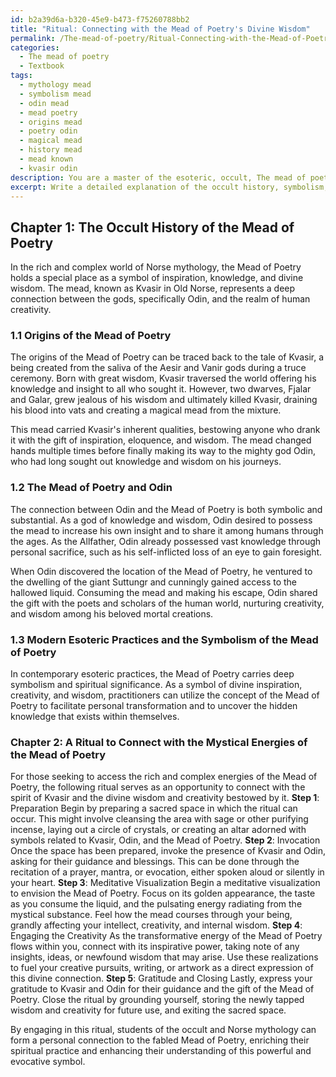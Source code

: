```yaml
---
id: b2a39d6a-b320-45e9-b473-f75260788bb2
title: "Ritual: Connecting with the Mead of Poetry's Divine Wisdom"
permalink: /The-mead-of-poetry/Ritual-Connecting-with-the-Mead-of-Poetrys-Divine-Wisdom/
categories:
  - The mead of poetry
  - Textbook
tags:
  - mythology mead
  - symbolism mead
  - odin mead
  - mead poetry
  - origins mead
  - poetry odin
  - magical mead
  - history mead
  - mead known
  - kvasir odin
description: You are a master of the esoteric, occult, The mead of poetry and education, you have written many textbooks on the subject in ways that provide students with rich and deep understanding of the subject. You are being asked to write textbook-like sections on a topic and you do it with full context, explainability, and reliability in accuracy to the true facts of the topic at hand, in a textbook style that a student would easily be able to learn from, in a rich, engaging, and contextual way. Always include relevant context (such as formulas and history), related concepts, and in a way that someone can gain deep insights from.
excerpt: Write a detailed explanation of the occult history, symbolism, and significance of the Mead of Poetry, including its origins from Norse mythology, its connection to the god Odin, and its potential uses in modern esoteric practices. Additionally, provide a step-by-step guide for a ritual that a student can follow to better understand and connect with the mystical energies of the Mead of Poetry.
---
```

## Chapter 1: The Occult History of the Mead of Poetry

In the rich and complex world of Norse mythology, the Mead of Poetry holds a special place as a symbol of inspiration, knowledge, and divine wisdom. The mead, known as Kvasir in Old Norse, represents a deep connection between the gods, specifically Odin, and the realm of human creativity.

### 1.1 Origins of the Mead of Poetry

The origins of the Mead of Poetry can be traced back to the tale of Kvasir, a being created from the saliva of the Aesir and Vanir gods during a truce ceremony. Born with great wisdom, Kvasir traversed the world offering his knowledge and insight to all who sought it. However, two dwarves, Fjalar and Galar, grew jealous of his wisdom and ultimately killed Kvasir, draining his blood into vats and creating a magical mead from the mixture.

This mead carried Kvasir's inherent qualities, bestowing anyone who drank it with the gift of inspiration, eloquence, and wisdom. The mead changed hands multiple times before finally making its way to the mighty god Odin, who had long sought out knowledge and wisdom on his journeys.

### 1.2 The Mead of Poetry and Odin

The connection between Odin and the Mead of Poetry is both symbolic and substantial. As a god of knowledge and wisdom, Odin desired to possess the mead to increase his own insight and to share it among humans through the ages. As the Allfather, Odin already possessed vast knowledge through personal sacrifice, such as his self-inflicted loss of an eye to gain foresight.

When Odin discovered the location of the Mead of Poetry, he ventured to the dwelling of the giant Suttungr and cunningly gained access to the hallowed liquid. Consuming the mead and making his escape, Odin shared the gift with the poets and scholars of the human world, nurturing creativity, and wisdom among his beloved mortal creations.

### 1.3 Modern Esoteric Practices and the Symbolism of the Mead of Poetry

In contemporary esoteric practices, the Mead of Poetry carries deep symbolism and spiritual significance. As a symbol of divine inspiration, creativity, and wisdom, practitioners can utilize the concept of the Mead of Poetry to facilitate personal transformation and to uncover the hidden knowledge that exists within themselves.

### Chapter 2: A Ritual to Connect with the Mystical Energies of the Mead of Poetry

For those seeking to access the rich and complex energies of the Mead of Poetry, the following ritual serves as an opportunity to connect with the spirit of Kvasir and the divine wisdom and creativity bestowed by it.
**Step 1**: Preparation
Begin by preparing a sacred space in which the ritual can occur. This might involve cleansing the area with sage or other purifying incense, laying out a circle of crystals, or creating an altar adorned with symbols related to Kvasir, Odin, and the Mead of Poetry.
**Step 2**: Invocation
Once the space has been prepared, invoke the presence of Kvasir and Odin, asking for their guidance and blessings. This can be done through the recitation of a prayer, mantra, or evocation, either spoken aloud or silently in your heart.
**Step 3**: Meditative Visualization
Begin a meditative visualization to envision the Mead of Poetry. Focus on its golden appearance, the taste as you consume the liquid, and the pulsating energy radiating from the mystical substance. Feel how the mead courses through your being, grandly affecting your intellect, creativity, and internal wisdom.
**Step 4**: Engaging the Creativity
As the transformative energy of the Mead of Poetry flows within you, connect with its inspirative power, taking note of any insights, ideas, or newfound wisdom that may arise. Use these realizations to fuel your creative pursuits, writing, or artwork as a direct expression of this divine connection.
**Step 5**: Gratitude and Closing
Lastly, express your gratitude to Kvasir and Odin for their guidance and the gift of the Mead of Poetry. Close the ritual by grounding yourself, storing the newly tapped wisdom and creativity for future use, and exiting the sacred space.

By engaging in this ritual, students of the occult and Norse mythology can form a personal connection to the fabled Mead of Poetry, enriching their spiritual practice and enhancing their understanding of this powerful and evocative symbol.
